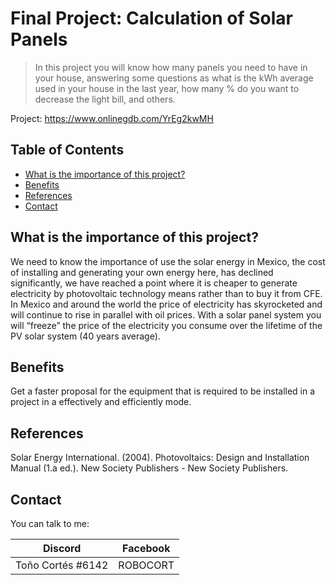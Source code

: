 # Final Project: Calculation of Solar Panels

>In this project you will know how many panels you need to have in your house, answering some questions as what is the kWh average used in your house in the last year, how many % do you want to decrease the light bill, and others.

Project: https://www.onlinegdb.com/YrEg2kwMH

## **Table of Contents**

* [What is the importance of this project?](#What-is-the-importance-of-this-project)
* [Benefits](#Benefits)
* [References](#References)
* [Contact](#Contact)

## What is the importance of this project?
We need to know the importance of use the solar energy in Mexico, the cost of installing and generating your own energy here, has declined significantly, we have reached a point where it is cheaper to generate electricity by photovoltaic technology means rather than to buy it from CFE. In Mexico and around the world the price of electricity has skyrocketed and will continue to rise in parallel with oil prices. With a solar panel system you will “freeze” the price of the electricity you consume over the lifetime of the PV solar system (40 years average).

## Benefits
Get a faster proposal for the equipment that is required to be installed in a project in a effectively and efficiently mode.

## References
Solar Energy International. (2004). Photovoltaics: Design and Installation Manual (1.a ed.). New Society Publishers - New Society Publishers.

## Contact
You can talk to me:

|  Discord |  Facebook  |
| ------------ | ------------ |
| Toño Cortés #6142  | ROBOCORT  |
